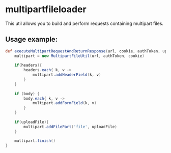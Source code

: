 # multipartfileloader

This util allows you to build and perform requests containing multipart files.

## Usage example:

```groovy
def executeMultipartRequestAndReturnResponse(url, cookie, authToken, uploadFile, headers = [:], body = [:]) {
    multipart = new MultipartFileUtil(url, authToken, cookie)
    
    if(headers){
        headers.each{ k, v ->
            multipart.addHeaderField(k, v)
        }
    }
    
    if (body) {
        body.each{ k, v ->
            multipart.addFormField(k, v)
        }
    }
    
    if(uploadFile){
        multipart.addFilePart('file', uploadFile)
    }
    
    multipart.finish()
}
```